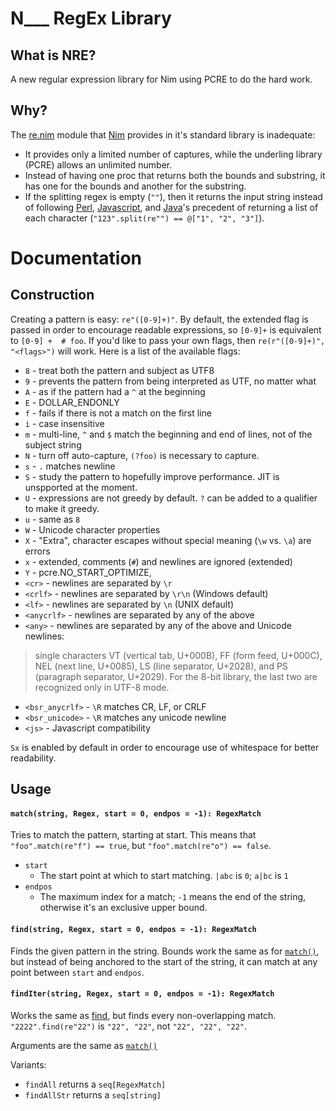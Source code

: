 # N___ RegEx Library

## What is NRE?

A new regular expression library for Nim using PCRE to do the hard work.

## Why?

The [re.nim][] module that [Nim][] provides in it's standard library is
inadequate:

 - It provides only a limited number of captures, while the underling library
 (PCRE) allows an unlimited number.
 - Instead of having one proc that returns both the bounds and substring, it
 has one for the bounds and another for the substring.
 - If the splitting regex is empty (`""`), then it returns the input string
 instead of following [Perl][], [Javascript][], and [Java][]'s precedent of
 returning a list of each character (`"123".split(re"") == @["1", "2", "3"]`).

[re.nim]: http://nim-lang.org/re.html
[Nim]: http://nim-lang.org/
[Perl]: https://ideone.com/dDMjmz
[Javascript]: http://jsfiddle.net/xtcbxurg/
[Java]: https://ideone.com/hYJuJ5


# Documentation

## Construction

Creating a pattern is easy: `re"([0-9]+)"`. By default, the extended flag is
passed in order to encourage readable expressions, so `[0-9]+` is equivalent to
`[0-9] +  # foo`. If you'd like to pass your own flags, then `re(r"([0-9]+)",
"<flags>")` will work. Here is a list of the available flags:

  - `8` - treat both the pattern and subject as UTF8
  - `9` - prevents the pattern from being interpreted as UTF, no matter what
  - `A` - as if the pattern had a `^` at the beginning
  - `E` - DOLLAR_ENDONLY
  - `f` - fails if there is not a match on the first line
  - `i` - case insensitive
  - `m` - multi-line, `^` and `$` match the beginning and end of lines, not of
  the subject string
  - `N` - turn off auto-capture, `(?foo)` is necessary to capture.
  - `s` - `.` matches newline
  - `S` - study the pattern to hopefully improve performance. JIT is unspported
  at the moment.
  - `U` - expressions are not greedy by default. `?` can be added to a
  qualifier to make it greedy.
  - `u` - same as `8`
  - `W` - Unicode character properties
  - `X` - "Extra", character escapes without special meaning (`\w` vs. `\a`)
  are errors
  - `x` - extended, comments (`#`) and newlines are ignored (extended)
  - `Y` - pcre.NO_START_OPTIMIZE,
  - `<cr>` - newlines are separated by `\r`
  - `<crlf>` - newlines are separated by `\r\n` (Windows default)
  - `<lf>` - newlines are separated by `\n` (UNIX default)
  - `<anycrlf>` - newlines are separated by any of the above
  - `<any>` - newlines are separated by any of the above and Unicode newlines:
  > single characters VT (vertical tab, U+000B), FF (form feed, U+000C), NEL
  > (next line, U+0085), LS (line separator, U+2028), and PS (paragraph
  > separator, U+2029). For the 8-bit library, the last two are recognized
  > only in UTF-8 mode.
  - `<bsr_anycrlf>` - `\R` matches CR, LF, or CRLF
  - `<bsr_unicode>` - `\R` matches any unicode newline
  - `<js>` - Javascript compatibility

`Sx` is enabled by default in order to encourage use of whitespace for better
readability.

## Usage

#### `match(string, Regex, start = 0, endpos = -1): RegexMatch`

Tries to match the pattern, starting at start. This means that
`"foo".match(re"f") == true`, but `"foo".match(re"o") == false`.

 - `start`
   - The start point at which to start matching. `|abc` is `0`; `a|bc` is `1`
 - `endpos`
   - The maximum index for a match; `-1` means the end of the string, otherwise
     it's an exclusive upper bound.

[proc-match]: #matchstring-regex-start--0-endpos---1-regexmatch

#### `find(string, Regex, start = 0, endpos = -1): RegexMatch`

Finds the given pattern in the string. Bounds work the same as for
[`match()`][proc-match], but instead of being anchored to the start of the string,
it can match at any point between `start` and `endpos`.

[proc-find]: #findstring-regex-start--0-endpos---1-regexmatch

#### `findIter(string, Regex, start = 0, endpos = -1): RegexMatch`

Works the same as [find][proc-find], but finds every non-overlapping match.
`"2222".find(re"22")` is `"22", "22"`, not `"22", "22", "22"`.

Arguments are the same as [`match()`][proc-match]

Variants:
 - `findAll` returns a `seq[RegexMatch]`
 - `findAllStr` returns a `seq[string]`

[iter-find]: #finditerstring-regex-start--0-endpos---1-regexmatch
